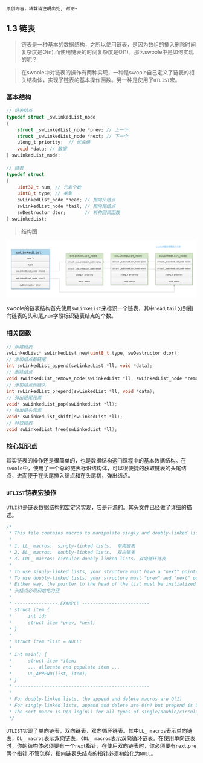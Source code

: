 ```
原创内容，转载请注明出处, 谢谢~
```

## 1.3 链表

> 链表是一种基本的数据结构，之所以使用链表，是因为数组的插入删除时间复杂度是O(n),而使用链表的时间复杂度是O(1)。那么swoole中是如何实现的呢？

> 在swoole中对链表的操作有两种实现，一种是swoole自己定义了链表的相关结构体，实现了链表的基本操作函数。另一种是使用了`UTLIST`宏。

### 基本结构

```c
// 链表结点
typedef struct _swLinkedList_node
{
    struct _swLinkedList_node *prev; // 上一个
    struct _swLinkedList_node *next; // 下一个
    ulong_t priority;  // 优先级
    void *data; // 数据
} swLinkedList_node;

// 链表
typedef struct
{
    uint32_t num; // 元素个数
    uint8_t type; // 类型
    swLinkedList_node *head; // 指向头结点
    swLinkedList_node *tail; // 指向尾结点
    swDestructor dtor;       // 析构回调函数
} swLinkedList;
```

> 结构图

![swString逻辑图](../img/01/swLinkedList.png "swLinkedList")

swoole的链表结构首先使用`swLinkeList`来标识一个链表，其中`head`,`tail`分别指向链表的头和尾,`num`字段标识链表结点的个数。


### 相关函数

```c
// 新建链表
swLinkedList* swLinkedList_new(uint8_t type, swDestructor dtor);
// 添加结点都链尾
int swLinkedList_append(swLinkedList *ll, void *data);
// 删除结点
void swLinkedList_remove_node(swLinkedList *ll, swLinkedList_node *remove_node);
// 添加结点到链头
int swLinkedList_prepend(swLinkedList *ll, void *data);
// 弹出链尾元素
void* swLinkedList_pop(swLinkedList *ll);
// 弹出链头元素
void* swLinkedList_shift(swLinkedList *ll);
// 释放链表
void swLinkedList_free(swLinkedList *ll);
```

### 核心知识点

其实链表的操作还是很简单的，也是数据结构这门课程中的基本数据结构。在`swoole`中，使用了一个总的链表标识结构体，可以很便捷的获取链表的头尾结点，进而便于在头尾插入结点和在头尾初，弹出结点。


### `UTLIST`链表宏操作

`UTLIST`是链表数据结构的宏定义实现，它是开源的。其头文件已经做了详细的描述。

```c
/*
 * This file contains macros to manipulate singly and doubly-linked lists.
 * 
 * 1. LL_ macros:  singly-linked lists.  单向链表
 * 2. DL_ macros:  doubly-linked lists.  双向链表
 * 3. CDL_ macros: circular doubly-linked lists. 双向循环链表
 *
 * To use singly-linked lists, your structure must have a "next" pointer.
 * To use doubly-linked lists, your structure must "prev" and "next" pointers.
 * Either way, the pointer to the head of the list must be initialized to NULL.
 * 头结点必须初始化为空
 *
 * ----------------.EXAMPLE -------------------------
 * struct item {
 *      int id;
 *      struct item *prev, *next;
 * }
 *
 * struct item *list = NULL:
 *
 * int main() {
 *      struct item *item;
 *      ... allocate and populate item ...
 *      DL_APPEND(list, item);
 * }
 * --------------------------------------------------
 *
 * For doubly-linked lists, the append and delete macros are O(1)
 * For singly-linked lists, append and delete are O(n) but prepend is O(1)
 * The sort macro is O(n log(n)) for all types of single/double/circular lists.
 */
```

`UTLIST`实现了单向链表，双向链表，双向循环链表。其中`LL_ macros`表示单向链表，`DL_ macros`表示双向链表，`CDL_ macros`表示双向循环链表。在使用单向链表时，你的结构体必须要有一个`next`指针，在使用双向链表时，你必须要有`next`,`pre`两个指针,不管怎样，指向链表头结点的指针必须初始化为`NULL`。
